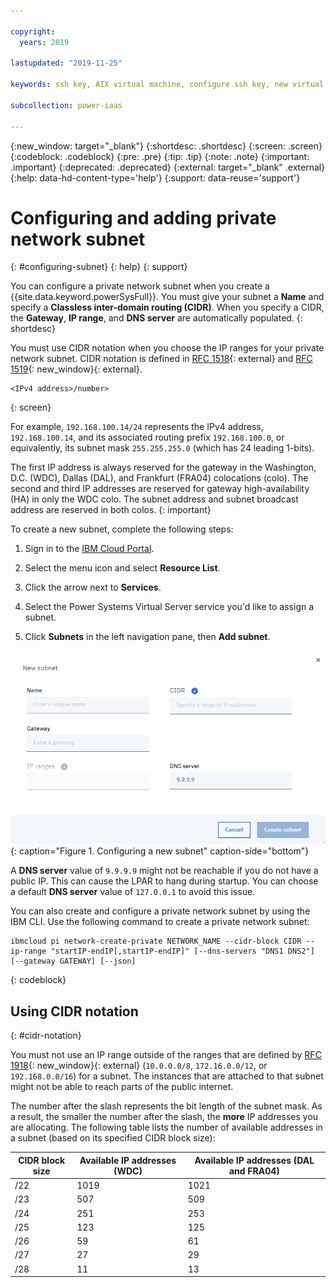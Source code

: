 ```yaml
---

copyright:
  years: 2019

lastupdated: "2019-11-25"

keywords: ssh key, AIX virtual machine, configure ssh key, new virtual server, public ssh key, connecting private subnets, gateway, CIDR, DAL, WDC, FRA04

subcollection: power-iaas

---
```


{:new_window: target="_blank"}
{:shortdesc: .shortdesc}
{:screen: .screen}
{:codeblock: .codeblock}
{:pre: .pre}
{:tip: .tip}
{:note: .note}
{:important: .important}
{:deprecated: .deprecated}
{:external: target="_blank" .external}
{:help: data-hd-content-type='help'}
{:support: data-reuse='support'}

# Configuring and adding private network subnet
{: #configuring-subnet}
{: help}
{: support}

You can configure a private network subnet when you create a {{site.data.keyword.powerSysFull}}. You must give your subnet a **Name** and specify a **Classless inter-domain routing (CIDR)**. When you specify a CIDR, the **Gateway**, **IP range**, and **DNS server** are automatically populated.
{: shortdesc}

You must use CIDR notation when you choose the IP ranges for your private network subnet. CIDR notation is defined in [RFC 1518](https://tools.ietf.org/html/rfc1518){: external} and [RFC 1519](https://tools.ietf.org/html/rfc1519){: new_window}{: external}.

```shell
<IPv4 address>/number>
```
{: screen}

For example, `192.168.100.14/24` represents the IPv4 address, `192.168.100.14`, and its associated routing prefix `192.168.100.0`, or equivalently, its subnet mask `255.255.255.0` (which has 24 leading 1-bits).

The first IP address is always reserved for the gateway in the Washington, D.C. (WDC), Dallas (DAL), and Frankfurt (FRA04) colocations (colo). The second and third IP addresses are reserved for gateway high-availability (HA) in only the WDC colo. The subnet address and subnet broadcast address are reserved in both colos.
{: important}

To create a new subnet, complete the following steps:

1. Sign in to the [IBM Cloud Portal](https://cloud.ibm.com).

2. Select the menu icon and select **Resource List**.

3. Click the arrow next to **Services**.

4. Select the Power Systems Virtual Server service you'd like to assign a subnet.

5. Click **Subnets** in the left navigation pane, then **Add subnet**.

  ![Configuring a new subnet](./images/console-configure-private-network.png "Configuring a new subnet"){: caption="Figure 1. Configuring a new subnet" caption-side="bottom"}

A **DNS server** value of `9.9.9.9` might not be reachable if you do not have a public IP. This can cause the LPAR to hang during startup. You can choose a default **DNS server** value of `127.0.0.1` to avoid this issue.

You can also create and configure a private network subnet by using the IBM CLI. Use the following command to create a private network subnet:

```shell
ibmcloud pi network-create-private NETWORK_NAME --cidr-block CIDR --ip-range "startIP-endIP[,startIP-endIP]" [--dns-servers "DNS1 DNS2"] [--gateway GATEWAY] [--json]
```
{: codeblock}

## Using CIDR notation
{: #cidr-notation}

You must not use an IP range outside of the ranges that are defined by [RFC 1918](https://tools.ietf.org/html/rfc1918){: new_window}{: external} (`10.0.0.0/8`, `172.16.0.0/12`, or `192.168.0.0/16`) for a subnet. The instances that are attached to that subnet might not be able to reach parts of the public internet.

The number after the slash represents the bit length of the subnet mask. As a result, the smaller the number after the slash, the **more** IP addresses you are allocating. The following table lists the number of available addresses in a subnet (based on its specified CIDR block size):

| CIDR block size | Available IP addresses (WDC) | Available IP addresses (DAL and FRA04)
| --------------- | ---------------------------- |---------------------------
|      /22        |        1019                  |          1021
|      /23        |         507                  |          509
|      /24        |         251                  |          253
|      /25        |         123                  |          125
|      /26        |          59                  |           61
|      /27        |          27                  |           29
|      /28        |          11                  |           13

